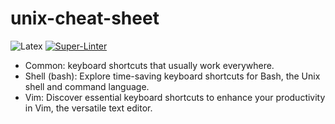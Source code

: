 # unix-cheat-sheet

![Latex](https://github.com/Stunkymonkey/unix-cheat-sheet/actions/workflows/latex.yml/badge.svg)
[![Super-Linter](https://github.com/Stunkymonkey/unix-cheat-sheet/actions/workflows/linter.yml/badge.svg)](https://github.com/marketplace/actions/super-linter)

- Common: keyboard shortcuts that usually work everywhere.
- Shell (bash): Explore time-saving keyboard shortcuts for Bash, the Unix shell and command language.
- Vim: Discover essential keyboard shortcuts to enhance your productivity in Vim, the versatile text editor.
